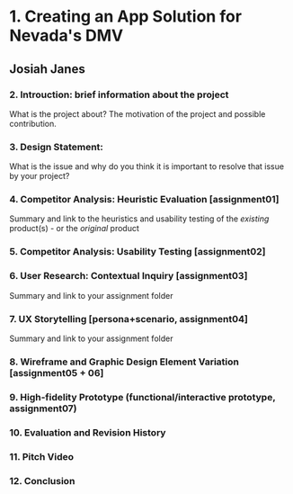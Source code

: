 # 1. Creating an App Solution for Nevada's DMV
## Josiah Janes

### 2. Introuction: brief information about the project
What is the project about? The motivation of the project and possible contribution.

### 3. Design Statement:
What is the issue and why do you think it is important to resolve that issue by your project?

### 4. Competitor Analysis: Heuristic Evaluation [assignment01]
Summary and link to the heuristics and usability testing of the *existing* product(s) - or the *original* product

### 5. Competitor Analysis: Usability Testing [assignment02]

### 6. User Research: Contextual Inquiry [assignment03]
Summary and link to your assignment folder

### 7. UX Storytelling [persona+scenario, assignment04]
Summary and link to your assignment folder

### 8. Wireframe and Graphic Design Element Variation [assignment05 + 06]

### 9. High-fidelity Prototype (functional/interactive prototype, assignment07)

### 10. Evaluation and Revision History

### 11. Pitch Video

### 12. Conclusion
